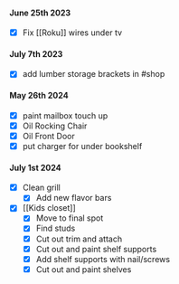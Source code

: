 
#### June 25th 2023
- [x] Fix [[Roku]] wires under tv
#### July 7th 2023
- [x] add lumber storage brackets in  #shop
#### May 26th 2024
- [x] paint mailbox touch up 
- [x] Oil Rocking Chair
- [x] Oil Front Door 
- [x] put charger for   under bookshelf 
#### July 1st 2024
- [x] Clean grill 
	- [x] Add new flavor bars
- [x] [[Kids closet]]
	- [x] Move to final spot
	- [x] Find studs
	- [x] Cut out trim and attach
	- [x] Cut out and paint shelf supports
	- [x] Add shelf supports with nail/screws
	- [x] Cut out and paint shelves